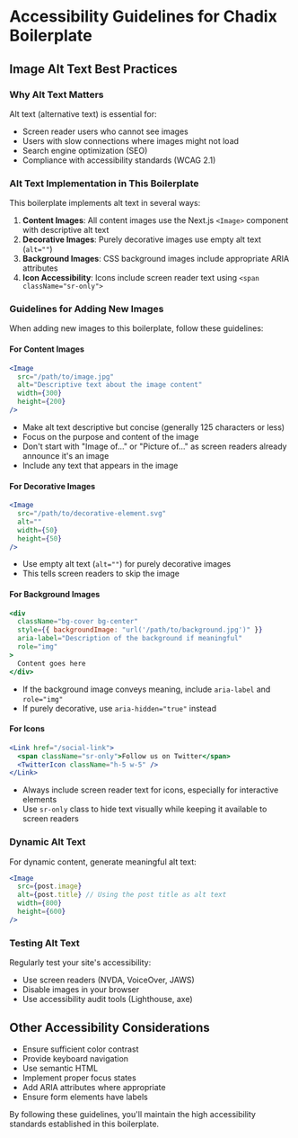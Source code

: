 # Accessibility Guidelines for Chadix Boilerplate

## Image Alt Text Best Practices

### Why Alt Text Matters

Alt text (alternative text) is essential for:
- Screen reader users who cannot see images
- Users with slow connections where images might not load
- Search engine optimization (SEO)
- Compliance with accessibility standards (WCAG 2.1)

### Alt Text Implementation in This Boilerplate

This boilerplate implements alt text in several ways:

1. **Content Images**: All content images use the Next.js `<Image>` component with descriptive alt text
2. **Decorative Images**: Purely decorative images use empty alt text (`alt=""`)
3. **Background Images**: CSS background images include appropriate ARIA attributes
4. **Icon Accessibility**: Icons include screen reader text using `<span className="sr-only">`

### Guidelines for Adding New Images

When adding new images to this boilerplate, follow these guidelines:

#### For Content Images

```jsx
<Image 
  src="/path/to/image.jpg" 
  alt="Descriptive text about the image content" 
  width={300} 
  height={200} 
/>
```

- Make alt text descriptive but concise (generally 125 characters or less)
- Focus on the purpose and content of the image
- Don't start with "Image of..." or "Picture of..." as screen readers already announce it's an image
- Include any text that appears in the image

#### For Decorative Images

```jsx
<Image 
  src="/path/to/decorative-element.svg" 
  alt="" 
  width={50} 
  height={50} 
/>
```

- Use empty alt text (`alt=""`) for purely decorative images
- This tells screen readers to skip the image

#### For Background Images

```jsx
<div 
  className="bg-cover bg-center" 
  style={{ backgroundImage: "url('/path/to/background.jpg')" }}
  aria-label="Description of the background if meaningful"
  role="img"
>
  Content goes here
</div>
```

- If the background image conveys meaning, include `aria-label` and `role="img"`
- If purely decorative, use `aria-hidden="true"` instead

#### For Icons

```jsx
<Link href="/social-link">
  <span className="sr-only">Follow us on Twitter</span>
  <TwitterIcon className="h-5 w-5" />
</Link>
```

- Always include screen reader text for icons, especially for interactive elements
- Use `sr-only` class to hide text visually while keeping it available to screen readers

### Dynamic Alt Text

For dynamic content, generate meaningful alt text:

```jsx
<Image
  src={post.image}
  alt={post.title} // Using the post title as alt text
  width={800}
  height={600}
/>
```

### Testing Alt Text

Regularly test your site's accessibility:
- Use screen readers (NVDA, VoiceOver, JAWS)
- Disable images in your browser
- Use accessibility audit tools (Lighthouse, axe)

## Other Accessibility Considerations

- Ensure sufficient color contrast
- Provide keyboard navigation
- Use semantic HTML
- Implement proper focus states
- Add ARIA attributes where appropriate
- Ensure form elements have labels

By following these guidelines, you'll maintain the high accessibility standards established in this boilerplate.
